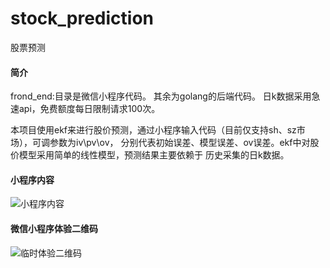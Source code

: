 # stock_prediction
股票预测
#### 简介
frond_end:目录是微信小程序代码。
其余为golang的后端代码。
日k数据采用急速api，免费额度每日限制请求100次。

本项目使用ekf来进行股价预测，通过小程序输入代码（目前仅支持sh、sz市场），可调参数为iv\pv\ov，
分别代表初始误差、模型误差、ov误差。ekf中对股价模型采用简单的线性模型，预测结果主要依赖于
历史采集的日k数据。

#### 小程序内容

![小程序内容](https://i.loli.net/2021/05/23/HMK3uWjqy7wOo1g.png)


#### 微信小程序体验二维码

![临时体验二维码](![](https://i.loli.net/2021/05/23/9RcCeltFjO2Apra.png))



